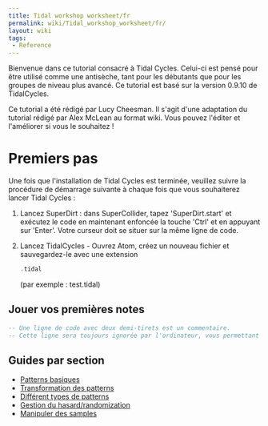 ```yaml
---
title: Tidal workshop worksheet/fr
permalink: wiki/Tidal_workshop_worksheet/fr/
layout: wiki
tags:
 - Reference
---
```


<languages /> Bienvenue dans ce tutorial consacré à Tidal Cycles.
Celui-ci est pensé pour être utilisé comme une antisèche, tant pour les
débutants que pour les groupes de niveau plus avancé. Ce tutorial est
basé sur la version 0.9.10 de TidalCycles.

Ce tutorial a été rédigé par Lucy Cheesman. Il s'agit d'une adaptation
du tutorial rédigé par Alex McLean au format wiki. Vous pouvez l'éditer
et l'améliorer si vous le souhaitez !

# Premiers pas

Une fois que l'installation de Tidal Cycles est terminée, veuillez
suivre la procédure de démarrage suivante à chaque fois que vous
souhaiterez lancer Tidal Cycles :

1.  Lancez SuperDirt : dans SuperCollider, tapez 'SuperDirt.start' et
    exécutez le code en maintenant enfoncée la touche 'Ctrl' et en
    appuyant sur 'Enter'. Votre curseur doit se situer sur la même ligne
    de code.
2.  Lancez TidalCycles - Ouvrez Atom, créez un nouveau fichier et
    sauvegardez-le avec une extension
    ``` Haskell
    .tidal
    ```

    (par exemple : test.tidal)

## Jouer vos premières notes

``` Haskell
-- Une ligne de code avec deux demi-tirets est un commentaire.
-- Cette ligne sera toujours ignorée par l'ordinateur, vous permettant d'annoter le code.
```

## Guides par section

-   [Patterns basiques](/wiki/Basic_Patterns "wikilink")
-   [Transformation des patterns](/wiki/Transforming_Patterns "wikilink")
-   [Différent types de patterns](/wiki/Different_Kinds_of_Pattern "wikilink")
-   [Gestion du hasard/randomization](/wiki/Randomness "wikilink")
-   [Manipuler des samples](/wiki/Manipulating_samples "wikilink")
